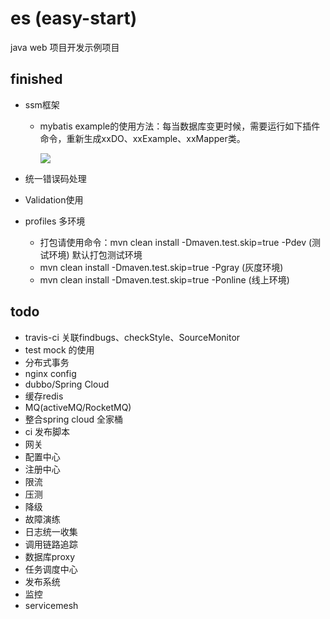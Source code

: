 # es (easy-start)
java web 项目开发示例项目

## finished

* ssm框架
    * mybatis example的使用方法：每当数据库变更时候，需要运行如下插件命令，重新生成xxDO、xxExample、xxMapper类。
    
        ![](https://img2018.cnblogs.com/blog/1114580/201904/1114580-20190403202044838-1610004059.png)

* 统一错误码处理
* Validation使用
* profiles 多环境 
    
    * 打包请使用命令：mvn clean install -Dmaven.test.skip=true -Pdev (测试环境) 默认打包测试环境
    * mvn clean install -Dmaven.test.skip=true -Pgray (灰度环境)
    * mvn clean install -Dmaven.test.skip=true -Ponline (线上环境)

## todo

* travis-ci 关联findbugs、checkStyle、SourceMonitor
* test mock 的使用
* 分布式事务
* nginx config
* dubbo/Spring Cloud
* 缓存redis
* MQ(activeMQ/RocketMQ)
* 整合spring cloud 全家桶
* ci  发布脚本
* 网关
* 配置中心
* 注册中心
* 限流
* 压测
* 降级
* 故障演练
* 日志统一收集
* 调用链路追踪
* 数据库proxy
* 任务调度中心
* 发布系统
* 监控
* servicemesh
